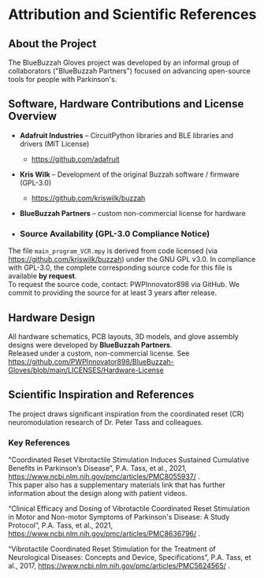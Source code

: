 # Attribution and Scientific References

## About the Project

The BlueBuzzah Gloves project was developed by an informal group of collaborators ("BlueBuzzah Partners") focused on advancing open-source tools for people with Parkinson's.

## Software, Hardware Contributions and License Overview

- **Adafruit Industries** – CircuitPython libraries and BLE libraries and drivers (MIT License)
  - https://github.com/adafruit
- **Kris Wilk** – Development of the original Buzzah software / firmware (GPL-3.0)
  - https://github.com/kriswilk/buzzah
- **BlueBuzzah Partners** – custom non-commercial license for hardware

- ### Source Availability (GPL-3.0 Compliance Notice)
The file `main_program_VCR.mpy` is derived from code licensed (via https://github.com/kriswilk/buzzah)
under the GNU GPL v3.0.  In compliance with GPL-3.0, the complete corresponding source code for this file is available **by request**.  
To request the source code, contact: PWPInnovator898 via GitHub.
We commit to providing the source for at least 3 years after release.

## Hardware Design

All hardware schematics, PCB layouts, 3D models, and glove assembly designs were developed by **BlueBuzzah Partners**.  
Released under a custom, non-commercial license. See https://github.com/PWPInnovator898/BlueBuzzah-Gloves/blob/main/LICENSES/Hardware-License

## Scientific Inspiration and References

The project draws significant inspiration from the coordinated reset (CR) neuromodulation research of Dr. Peter Tass and colleagues.

### Key References

"Coordinated Reset Vibrotactile Stimulation Induces Sustained Cumulative Benefits in Parkinson’s Disease”, P.A. Tass, et al., 2021,  https://www.ncbi.nlm.nih.gov/pmc/articles/PMC8055937/ .  
This paper also has a supplementary materials link that has further information about the design along with patient videos.

“Clinical Efficacy and Dosing of Vibrotactile Coordinated Reset Stimulation in Motor and Non-motor Symptoms of Parkinson's Disease: A Study Protocol”, P.A. Tass, et al., 2021, https://www.ncbi.nlm.nih.gov/pmc/articles/PMC8636796/ .  

“Vibrotactile Coordinated Reset Stimulation for the Treatment of Neurological Diseases: Concepts and Device, Specifications”, P.A. Tass, et al., 2017, https://www.ncbi.nlm.nih.gov/pmc/articles/PMC5624565/ .
